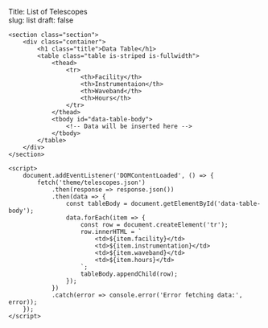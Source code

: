 Title: List of Telescopes  
slug: list
draft: false

    <section class="section">
        <div class="container">
            <h1 class="title">Data Table</h1>
            <table class="table is-striped is-fullwidth">
                <thead>
                    <tr>
                        <th>Facility</th>
                        <th>Instrumentaion</th>
                        <th>Waveband</th>
                        <th>Hours</th>
                    </tr>
                </thead>
                <tbody id="data-table-body">
                    <!-- Data will be inserted here -->
                </tbody>
            </table>
        </div>
    </section>

    <script>
        document.addEventListener('DOMContentLoaded', () => {
            fetch('theme/telescopes.json')
                .then(response => response.json())
                .then(data => {
                    const tableBody = document.getElementById('data-table-body');
                    data.forEach(item => {
                        const row = document.createElement('tr');
                        row.innerHTML = `
                            <td>${item.facility}</td>
                            <td>${item.instrumentation}</td>
                            <td>${item.waveband}</td>
                            <td>${item.hours}</td>
                        `;
                        tableBody.appendChild(row);
                    });
                })
                .catch(error => console.error('Error fetching data:', error));
        });
    </script>